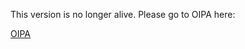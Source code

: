 This version is no longer alive. Please go to OIPA here:

<a href="https://github.com/zimmerman-zimmerman/OIPA" target="_blank">OIPA</a>
